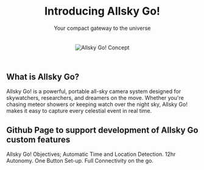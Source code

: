  <header>
    <h1>Introducing Allsky Go!</h1>
    <p class="highlight">Your compact gateway to the universe</p>
    <img src="(https://www.allsky.it/AllskyGo/photos/concept__1_.jpg)" alt="Allsky Go! Concept" style="max-width:100%; height:auto; margin-top:20px;" />
 </header>

  <div class="container">
    <h2>What is Allsky Go?</h2>
    <p>
      Allsky Go! is a powerful, portable all-sky camera system designed for skywatchers, researchers, and dreamers on the move. Whether you're chasing meteor showers or keeping watch over the night sky, Allsky Go! makes it easy to capture every celestial event in real time.
    </p>
    <div class="container">
    <h2>Github Page to support development of Allsky Go custom features</h2>
    <p>
      Allsky Go! Objectives; Automatic Time and Location Detection.  12hr Autonomy.  One Button Set-up.  Full Connectivity on the go.
    </p>
